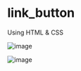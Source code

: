 # link_button
Using HTML &amp; CSS


![image](https://github.com/premsbhalerao/link_button/assets/114722173/cc1ac963-ba40-437a-abcd-35803b9f4b66)

![image](https://github.com/premsbhalerao/link_button/assets/114722173/a00d4538-561e-4caf-ad80-287ea4dbc69c)
